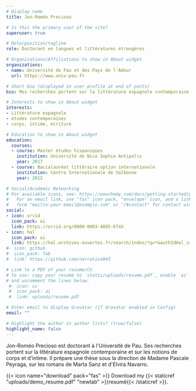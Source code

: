 ```yaml
---
# Display name
title: Jon-Roméo Precioso

# Is this the primary user of the site?
superuser: true

# Role/position/tagline
role: Doctorant en langues et littératures étrangères

# Organizations/Affiliations to show in About widget
organizations:
- name: Université de Pau et des Pays de l'Adour
  url: https://www.univ-pau.fr

# Short bio (displayed in user profile at end of posts)
bio: Mes recherches portent sur la littérature espagnole contemporaine.

# Interests to show in About widget
interests:
- Littérature espagnole
- études contemporaines
- corps, intime, écriture

# Education to show in About widget
education:
  courses:
  - course: Master études hispaniques
    institution: Université de Nice Sophia Antipolis
    year: 2017
  - course: Baccalauréat littéraire option internationale
    institution: Centre Internationale de Valbonne
    year: 2012

# Social/Academic Networking
# For available icons, see: https://wowchemy.com/docs/getting-started/page-builder/#icons
#   For an email link, use "fas" icon pack, "envelope" icon, and a link in the
#   form "mailto:your-email@example.com" or "/#contact" for contact widget.
social:
- icon: orcid
  icon_pack: ai
  link: https://orcid.org/0000-0003-4605-674X
- icon: hal
  icon_pack: ai
  link: https://hal.archives-ouvertes.fr/search/index/?q=*&authIdHal_s=flying-kadath-jrprecioso
#- icon: github
#  icon_pack: fab
#  link: https://github.com/narrativa943

# Link to a PDF of your resume/CV.
# To use: copy your resume to `static/uploads/resume.pdf`, enable `ai` icons in `params.toml`, 
# and uncomment the lines below.
 #- icon: cv
 #  icon_pack: ai
 #  link: uploads/resume.pdf

# Enter email to display Gravatar (if Gravatar enabled in Config)
email: ""

# Highlight the author in author lists? (true/false)
highlight_name: false
---
```


Jon-Roméo Precioso est doctorant à l'Université de Pau. Ses recherches portent sur la littérature espagnole contemporaine et sur les notions de corps et d'intime. Il prépare une thèse sous la direction de Madame Pascale Peyraga, sur les romans de Marta Sanz et d'Elvira Navarro.

 {{< icon name="download" pack="fas" >}} Download my {{< staticref "uploads/demo_resume.pdf" "newtab" >}}resumé{{< /staticref >}}.
